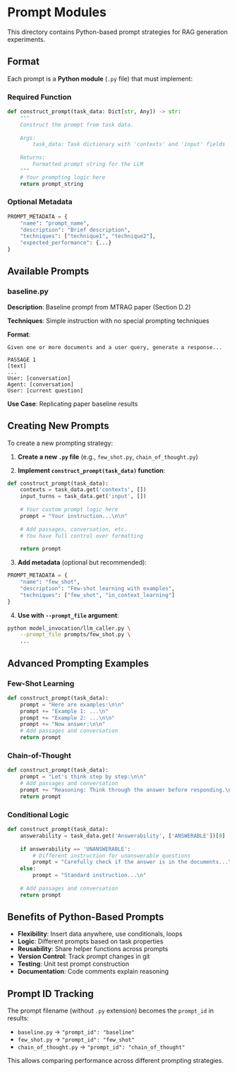 # Prompt Modules

This directory contains Python-based prompt strategies for RAG generation experiments.

## Format

Each prompt is a **Python module** (`.py` file) that must implement:

### Required Function

```python
def construct_prompt(task_data: Dict[str, Any]) -> str:
    """
    Construct the prompt from task data.
    
    Args:
        task_data: Task dictionary with 'contexts' and 'input' fields
        
    Returns:
        Formatted prompt string for the LLM
    """
    # Your prompting logic here
    return prompt_string
```

### Optional Metadata

```python
PROMPT_METADATA = {
    "name": "prompt_name",
    "description": "Brief description",
    "techniques": ["technique1", "technique2"],
    "expected_performance": {...}
}
```

## Available Prompts

### baseline.py

**Description**: Baseline prompt from MTRAG paper (Section D.2)

**Techniques**: Simple instruction with no special prompting techniques

**Format**:
```
Given one or more documents and a user query, generate a response...

PASSAGE 1
[text]
...
User: [conversation]
Agent: [conversation]
User: [current question]
```

**Use Case**: Replicating paper baseline results

## Creating New Prompts

To create a new prompting strategy:

1. **Create a new `.py` file** (e.g., `few_shot.py`, `chain_of_thought.py`)

2. **Implement `construct_prompt(task_data)` function**:

```python
def construct_prompt(task_data):
    contexts = task_data.get('contexts', [])
    input_turns = task_data.get('input', [])
    
    # Your custom prompt logic here
    prompt = "Your instruction...\n\n"
    
    # Add passages, conversation, etc.
    # You have full control over formatting
    
    return prompt
```

3. **Add metadata** (optional but recommended):

```python
PROMPT_METADATA = {
    "name": "few_shot",
    "description": "Few-shot learning with examples",
    "techniques": ["few_shot", "in_context_learning"]
}
```

4. **Use with `--prompt_file` argument**:

```bash
python model_invocation/llm_caller.py \
    --prompt_file prompts/few_shot.py \
    ...
```

## Advanced Prompting Examples

### Few-Shot Learning

```python
def construct_prompt(task_data):
    prompt = "Here are examples:\n\n"
    prompt += "Example 1: ...\n"
    prompt += "Example 2: ...\n\n"
    prompt += "Now answer:\n\n"
    # Add passages and conversation
    return prompt
```

### Chain-of-Thought

```python
def construct_prompt(task_data):
    prompt = "Let's think step by step:\n\n"
    # Add passages and conversation
    prompt += "Reasoning: Think through the answer before responding.\n"
    return prompt
```

### Conditional Logic

```python
def construct_prompt(task_data):
    answerability = task_data.get('Answerability', ['ANSWERABLE'])[0]
    
    if answerability == 'UNANSWERABLE':
        # Different instruction for unanswerable questions
        prompt = "Carefully check if the answer is in the documents...\n"
    else:
        prompt = "Standard instruction...\n"
    
    # Add passages and conversation
    return prompt
```

## Benefits of Python-Based Prompts

- **Flexibility**: Insert data anywhere, use conditionals, loops
- **Logic**: Different prompts based on task properties
- **Reusability**: Share helper functions across prompts
- **Version Control**: Track prompt changes in git
- **Testing**: Unit test prompt construction
- **Documentation**: Code comments explain reasoning

## Prompt ID Tracking

The prompt filename (without `.py` extension) becomes the `prompt_id` in results:

- `baseline.py` → `"prompt_id": "baseline"`
- `few_shot.py` → `"prompt_id": "few_shot"`
- `chain_of_thought.py` → `"prompt_id": "chain_of_thought"`

This allows comparing performance across different prompting strategies.

